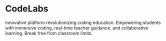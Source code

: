 # CodeLabs
Innovative platform revolutionizing coding education. Empowering students with immersive coding, real-time teacher guidance, and collaborative learning. Break free from classroom limits.

